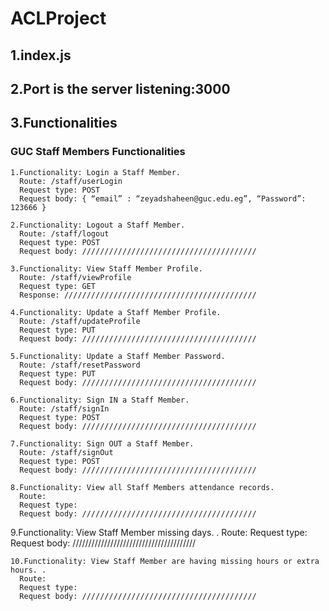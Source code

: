 # ACLProject
## 1.index.js
## 2.Port is the server listening:3000
## 3.Functionalities
### GUC Staff Members Functionalities
    1.Functionality: Login a Staff Member. 
      Route: /staff/userLogin
      Request type: POST
      Request body: { “email” : “zeyadshaheen@guc.edu.eg”, “Password”: 123666 }
     
    2.Functionality: Logout a Staff Member. 
      Route: /staff/logout
      Request type: POST
      Request body: ///////////////////////////////////////
    
    3.Functionality: View Staff Member Profile.
      Route: /staff/viewProfile
      Request type: GET
      Response: ///////////////////////////////////////////
      
    4.Functionality: Update a Staff Member Profile. 
      Route: /staff/updateProfile
      Request type: PUT
      Request body: ///////////////////////////////////////
      
    5.Functionality: Update a Staff Member Password. 
      Route: /staff/resetPassword
      Request type: PUT
      Request body: ///////////////////////////////////////
      
    6.Functionality: Sign IN a Staff Member. 
      Route: /staff/signIn
      Request type: POST
      Request body: ///////////////////////////////////////
      
    7.Functionality: Sign OUT a Staff Member. 
      Route: /staff/signOut
      Request type: POST
      Request body: /////////////////////////////////////// 
      
    8.Functionality: View all Staff Members attendance records. 
      Route: 
      Request type:
      Request body: /////////////////////////////////////// 
   
   9.Functionality: View Staff Member missing days. . 
      Route: 
      Request type:
      Request body: /////////////////////////////////////// 
      
    10.Functionality: View Staff Member are having missing hours or extra hours. . 
      Route: 
      Request type:
      Request body: /////////////////////////////////////// 
      
      
     
    
      
      
